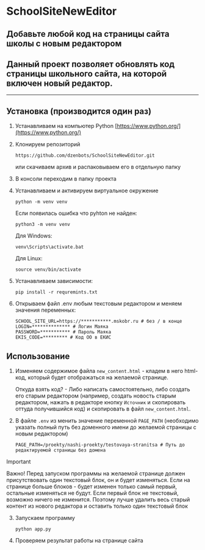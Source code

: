 # SchoolSiteNewEditor
## Добавьте любой код на страницы сайта школы с новым редактором

## Данный проект позволяет обновлять код страницы школьного сайта, на которой включен новый редактор.

--- 

## Установка (производится один раз)
1. Устанавливаем на компьютер Python [https://www.python.org/](https://www.python.org/)

2. Клонируем репозиторий

    ``` shell
   https://github.com/dzenbots/SchoolSiteNewEditor.git
   ```
   или скачиваем архив и распаковываем его в отдельную папку
3. В консоли переходим в папку проекта
4. Устанавливаем и активируем виртуальное окружение

    ```shell
    python -m venv venv
    ```
   Если появилась ошибка что pyhton не найден:

    ```shell
   python3 -m venv venv
   ```

    Для Windows:
    ```shell
    venv\Scripts\activate.bat
    ```
    Для Linux:
    ```shell
    source venv/bin/activate
    ```

5. Устанавливаем зависимости:

    ```shell
   pip install -r requremints.txt
   ```
   
6. Открываем файл .env любым текстовым редактором и меняем значения переменных:

    ```
    SCHOOL_SITE_URL=https://***********.mskobr.ru # без / в конце
    LOGIN=************** # Логин Маяка
    PASSWORD=*********** # Пароль Маяка
    EKIS_CODE=********* # Код ОО в ЕКИС
    ```

## Использование

1. Изменяем содержимое файла ``new_content.html`` - кладем в него html-код, который будет отображаться на желаемой странице. 
    
   Откуда взять код? - Либо написать самостоятельно, либо создать его старым редактором (например, создать новость старым редактором, нажать в редакторе кнопку ``Источник`` и скопировать оттуда получившийся код) и скопировать в файл ``new_content.html``.
2. В файле ``.env`` из менить значение переменной ``PAGE_PATH`` (необходимо указать полный путь без доменного имени до желаемой страницы с новым редактором)

    ```
    PAGE_PATH=/proekty/nashi-proekty/testovaya-stranitsa # Путь до редактируемой страницы без домена
    ```

> [!IMPORTANT]
> Важно! Перед запуском программы на желаемой странице должен присутствовать один текстовый блок, он и будет изменяться. Если на странице больше блоков - будет изменен только самый первый, остальные изменяться не будут. Если первый блок не текстовый, возможно ничего не изменится. Поэтому лучше удалить весь старый контент из нового редактора и оставить только один текстовый блок

3. Запускаем программу

    ```shell
    python app.py
    ```
   
4. Проверяем результат работы на странице сайта